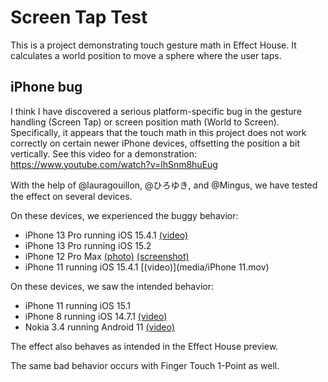 # Screen Tap Test

This is a project demonstrating touch gesture math in Effect House. It calculates a world position to move a sphere where the user taps.

## iPhone bug

I think I have discovered a serious platform-specific bug in the gesture handling (Screen Tap) or screen position math (World to Screen). Specifically, it appears that the touch math in this project does not work correctly on certain newer iPhone devices, offsetting the position a bit vertically. See this video for a demonstration: https://www.youtube.com/watch?v=lhSnm8huEug

With the help of @lauragouillon, @ひろゆき, and @Mingus, we have tested the effect on several devices.

On these devices, we experienced the buggy behavior:

- iPhone 13 Pro running iOS 15.4.1 [(video)](https://www.youtube.com/watch?v=lhSnm8huEug)
- iPhone 13 Pro running iOS 15.2
- iPhone 12 Pro Max [(photo)](media/iPhone%2012%20Pro%20Max.jpg) [(screenshot)](media/iPhone%2012%20Pro%20Max%20screenshot.jpg)
- iPhone 11 running iOS 15.4.1 [(video)](media/iPhone 11.mov)

On these devices, we saw the intended behavior:

- iPhone 11 running iOS 15.1
- iPhone 8 running iOS 14.7.1 [(video)](https://www.youtube.com/watch?v=lhSnm8huEug)
- Nokia 3.4 running Android 11 [(video)](https://www.youtube.com/watch?v=lhSnm8huEug)

The effect also behaves as intended in the Effect House preview.

The same bad behavior occurs with Finger Touch 1-Point as well.
